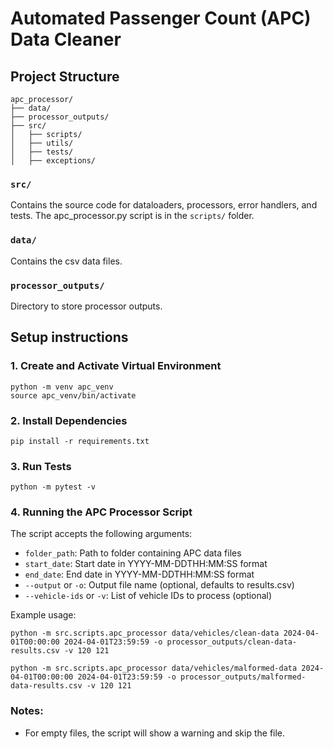 # Automated Passenger Count (APC) Data Cleaner

## Project Structure

```
apc_processor/
├── data/
├── processor_outputs/
├── src/
│   ├── scripts/
│   ├── utils/
│   ├── tests/
│   ├── exceptions/
```

### `src/` 

Contains the source code for dataloaders, processors, error handlers, and tests. The apc_processor.py script is in the `scripts/` folder.

### `data/`

Contains the csv data files.

### `processor_outputs/`

Directory to store processor outputs.

## Setup instructions

### 1. Create and Activate Virtual Environment

```
python -m venv apc_venv
source apc_venv/bin/activate
```

### 2. Install Dependencies

```
pip install -r requirements.txt
```

### 3. Run Tests

```
python -m pytest -v
```


### 4. Running the APC Processor Script

The script accepts the following arguments:
- `folder_path`: Path to folder containing APC data files
- `start_date`: Start date in YYYY-MM-DDTHH:MM:SS format
- `end_date`: End date in YYYY-MM-DDTHH:MM:SS format
- `--output` or `-o`: Output file name (optional, defaults to results.csv)
- `--vehicle-ids` or `-v`: List of vehicle IDs to process (optional)

Example usage:

```
python -m src.scripts.apc_processor data/vehicles/clean-data 2024-04-01T00:00:00 2024-04-01T23:59:59 -o processor_outputs/clean-data-results.csv -v 120 121
```

```
python -m src.scripts.apc_processor data/vehicles/malformed-data 2024-04-01T00:00:00 2024-04-01T23:59:59 -o processor_outputs/malformed-data-results.csv -v 120 121
```

### Notes:
- For empty files, the script will show a warning and skip the file.
